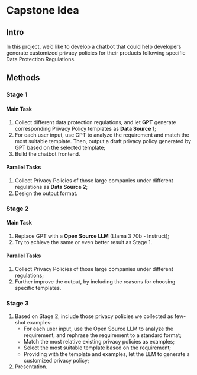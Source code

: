 # Capstone Idea

## Intro
In this project, we’d like to develop a chatbot that could help developers generate customized privacy policies for their products following specific Data Protection Regulations.

## Methods
### Stage 1
#### Main Task
1. Collect different data protection regulations, and let **GPT** generate corresponding Privacy Policy templates as **Data Source 1**;
2. For each user input, use GPT to analyze the requirement and match the most suitable template. Then, output a draft privacy policy generated by GPT based on the selected template;
3. Build the chatbot frontend.

#### Parallel Tasks
1. Collect Privacy Policies of those large companies under different regulations as **Data Source 2**;
2. Design the output format.

### Stage 2
#### Main Task
1. Replace GPT with a **Open Source LLM** (Llama 3 70b - Instruct);
2. Try to achieve the same or even better result as Stage 1.

#### Parallel Tasks
1. Collect Privacy Policies of those large companies under different regulations;
2. Further improve the output, by including the reasons for choosing specific templates.

### Stage 3
1. Based on Stage 2, include those privacy policies we collected as few-shot examples:
    - For each user input, use the Open Source LLM to analyze the requirement, and rephrase the requirement to a standard format;
    - Match the most relative existing privacy policies as examples;
    - Select the most suitable template based on the requirement;
    - Providing with the template and examples, let the LLM to generate a customized privacy policy;
2. Presentation.
